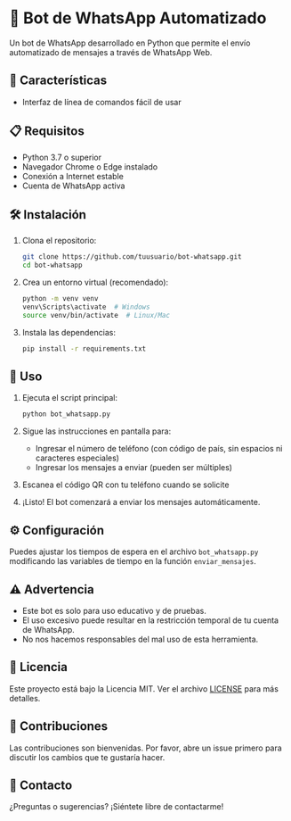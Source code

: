 # 🤖 Bot de WhatsApp Automatizado

Un bot de WhatsApp desarrollado en Python que permite el envío automatizado de mensajes a través de WhatsApp Web.

## 🚀 Características
- Interfaz de línea de comandos fácil de usar
  
## 📋 Requisitos

- Python 3.7 o superior
- Navegador Chrome o Edge instalado
- Conexión a Internet estable
- Cuenta de WhatsApp activa

## 🛠 Instalación

1. Clona el repositorio:
   ```bash
   git clone https://github.com/tuusuario/bot-whatsapp.git
   cd bot-whatsapp
   ```

2. Crea un entorno virtual (recomendado):
   ```bash
   python -m venv venv
   venv\Scripts\activate  # Windows
   source venv/bin/activate  # Linux/Mac
   ```

3. Instala las dependencias:
   ```bash
   pip install -r requirements.txt
   ```

## 🚦 Uso

1. Ejecuta el script principal:
   ```bash
   python bot_whatsapp.py
   ```

2. Sigue las instrucciones en pantalla para:
   - Ingresar el número de teléfono (con código de país, sin espacios ni caracteres especiales)
   - Ingresar los mensajes a enviar (pueden ser múltiples)

3. Escanea el código QR con tu teléfono cuando se solicite

4. ¡Listo! El bot comenzará a enviar los mensajes automáticamente.

## ⚙️ Configuración

Puedes ajustar los tiempos de espera en el archivo `bot_whatsapp.py` modificando las variables de tiempo en la función `enviar_mensajes`.

## ⚠️ Advertencia

- Este bot es solo para uso educativo y de pruebas.
- El uso excesivo puede resultar en la restricción temporal de tu cuenta de WhatsApp.
- No nos hacemos responsables del mal uso de esta herramienta.

## 📄 Licencia

Este proyecto está bajo la Licencia MIT. Ver el archivo [LICENSE](LICENSE) para más detalles.

## 🤝 Contribuciones

Las contribuciones son bienvenidas. Por favor, abre un issue primero para discutir los cambios que te gustaría hacer.

## 📧 Contacto

¿Preguntas o sugerencias? ¡Siéntete libre de contactarme!
